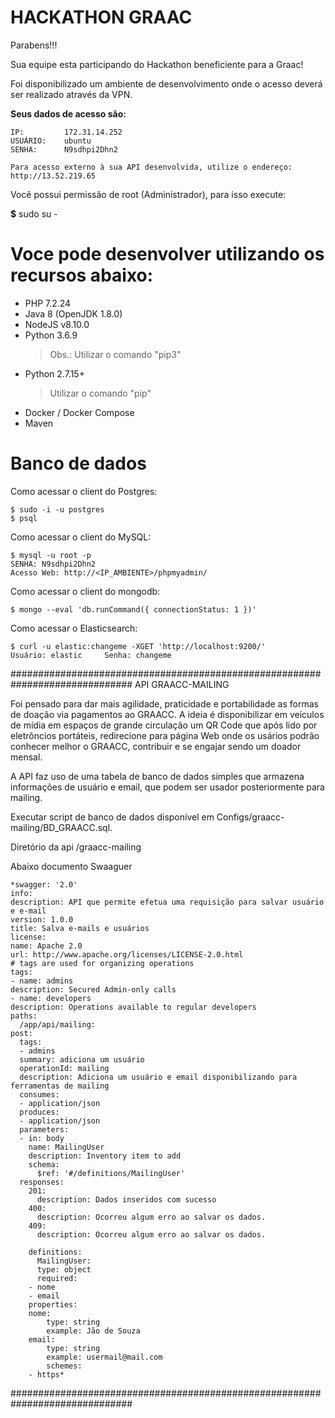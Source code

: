 **HACKATHON GRAAC**
========================================================================

Parabens!!!

Sua equipe esta participando do Hackathon beneficiente para a Graac!


Foi disponibilizado um ambiente de desenvolvimento onde o acesso deverá ser 
realizado através da VPN.


**Seus dados de acesso são:**

    IP:         172.31.14.252
    USUÁRIO:    ubuntu
    SENHA:      N9sdhpi2Dhn2
    
    Para acesso externo à sua API desenvolvida, utilize o endereço: http://13.52.219.65



Você possui permissão de root (Administrador), para isso execute:

**$** sudo su -



Voce pode desenvolver utilizando os recursos abaixo:
========================================================================
- PHP 7.2.24
- Java 8 (OpenJDK 1.8.0)
- NodeJS v8.10.0
- Python 3.6.9
  > Obs.: Utilizar o comando "pip3"
- Python 2.7.15+
  > Utilizar o comando "pip"
- Docker / Docker Compose
- Maven

Banco de dados
========================================================================
Como acessar o client do Postgres:

    $ sudo -i -u postgres
    $ psql

Como acessar o client do MySQL:

    $ mysql -u root -p
    SENHA: N9sdhpi2Dhn2
    Acesso Web: http://<IP_AMBIENTE>/phpmyadmin/

Como acessar o client do mongodb:

    $ mongo --eval 'db.runCommand({ connectionStatus: 1 })'

Como acessar o Elasticsearch:

    $ curl -u elastic:changeme -XGET 'http://localhost:9200/'
    Usuário: elastic     Senha: changeme


##############################################################################
    API  GRAACC-MAILING

 Foi pensado para dar mais agilidade, praticidade e portabilidade as formas de doação via pagamentos ao GRAACC. A ideia é disponibilizar em veículos de mídia em espaços de grande circulação um QR Code que após lido por eletrôncios portáteis, redirecione para página Web onde os usários podrão conhecer melhor o GRAACC, contribuir e se engajar sendo um doador mensal.

 A API faz uso de uma tabela de banco de dados simples que armazena informações de usuário e email, que podem ser usador posteriormente para mailing.

 Executar script de banco de dados disponível em Configs/graacc-mailing/BD_GRAACC.sql.

 Diretório da api /graacc-mailing

Abaixo documento Swaaguer 
 

    *swagger: '2.0'
    info:
    description: API que permite efetua uma requisição para salvar usuário e e-mail
    version: 1.0.0
    title: Salva e-mails e usuários
    license:
    name: Apache 2.0
    url: http://www.apache.org/licenses/LICENSE-2.0.html
    # tags are used for organizing operations
    tags:
    - name: admins
    description: Secured Admin-only calls
    - name: developers
    description: Operations available to regular developers
    paths:
      /app/api/mailing:
    post:
      tags:
      - admins
      summary: adiciona um usuário
      operationId: mailing
      description: Adiciona um usuário e email disponibilizando para ferramentas de mailing
      consumes:
      - application/json
      produces:
      - application/json
      parameters:
      - in: body
        name: MailingUser
        description: Inventory item to add
        schema:
          $ref: '#/definitions/MailingUser'
      responses:
        201:
          description: Dados inseridos com sucesso
        400:
          description: Ocorreu algum erro ao salvar os dados.
        409:
          description: Ocorreu algum erro ao salvar os dados.  
        
        definitions:
          MailingUser:
          type: object
          required:
        - nome
        - email
        properties:
        nome:
            type: string
            example: Jão de Souza
        email:
            type: string
            example: usermail@mail.com
            schemes:
        - https*


##############################################################################



